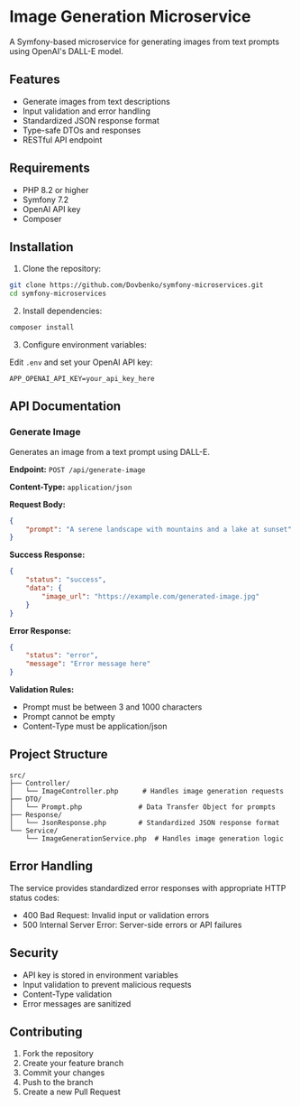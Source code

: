 # Image Generation Microservice

A Symfony-based microservice for generating images from text prompts using OpenAI's DALL-E model.

## Features

- Generate images from text descriptions
- Input validation and error handling
- Standardized JSON response format
- Type-safe DTOs and responses
- RESTful API endpoint

## Requirements

- PHP 8.2 or higher
- Symfony 7.2
- OpenAI API key
- Composer

## Installation

1. Clone the repository:
```bash
git clone https://github.com/Dovbenko/symfony-microservices.git
cd symfony-microservices
```

2. Install dependencies:
```bash
composer install
```

3. Configure environment variables:

Edit `.env` and set your OpenAI API key:
```
APP_OPENAI_API_KEY=your_api_key_here
```

## API Documentation

### Generate Image

Generates an image from a text prompt using DALL-E.

**Endpoint:** `POST /api/generate-image`

**Content-Type:** `application/json`

**Request Body:**
```json
{
    "prompt": "A serene landscape with mountains and a lake at sunset"
}
```

**Success Response:**
```json
{
    "status": "success",
    "data": {
        "image_url": "https://example.com/generated-image.jpg"
    }
}
```

**Error Response:**
```json
{
    "status": "error",
    "message": "Error message here"
}
```

**Validation Rules:**
- Prompt must be between 3 and 1000 characters
- Prompt cannot be empty
- Content-Type must be application/json

## Project Structure

```
src/
├── Controller/
│   └── ImageController.php      # Handles image generation requests
├── DTO/
│   └── Prompt.php              # Data Transfer Object for prompts
├── Response/
│   └── JsonResponse.php        # Standardized JSON response format
└── Service/
    └── ImageGenerationService.php  # Handles image generation logic
```

## Error Handling

The service provides standardized error responses with appropriate HTTP status codes:
- 400 Bad Request: Invalid input or validation errors
- 500 Internal Server Error: Server-side errors or API failures

## Security

- API key is stored in environment variables
- Input validation to prevent malicious requests
- Content-Type validation
- Error messages are sanitized

## Contributing

1. Fork the repository
2. Create your feature branch
3. Commit your changes
4. Push to the branch
5. Create a new Pull Request